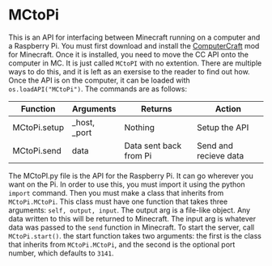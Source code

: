 MCtoPi
======
This is an API for interfacing between Minecraft running on a computer and a Raspberry Pi. You must first download and install the [ComputerCraft](http://www.computercraft.info/) mod for Minecraft. Once it is installed, you need to move the CC API onto the computer in MC. It is just called `MCtoPI` with no extention. There are multiple ways to do this, and it is left as an exersise to the reader to find out how. Once the API is on the computer, it can be loaded with `os.loadAPI("MCtoPi")`. The commands are as follows:

| Function     | Arguments    | Returns                | Action                |
| -------------|--------------|------------------------|---------------------- |
| MCtoPi.setup | _host, _port | Nothing                | Setup the API         |
| MCtoPi.send  | data         | Data sent back from Pi | Send and recieve data |

The MCtoPI.py file is the API for the Raspberry Pi. It can go wherever you want on the Pi. In order to use this, you must import it using the python `import` command. Then you must make a class that inherits from `MCtoPi.MCtoPi`. This class must have one function that takes three arguments: `self, output, input`. The output arg is a file-like object. Any data written to this will be returned to Minecraft. The input arg is whatever data was passed to the `send` function in Minecraft. To start the server, call `MCtoPi.start()`. the start function takes two arguments: the first is the class that inherits from `MCtoPi.MCtoPi`, and the second is the optional port number, which defaults to `3141`.
